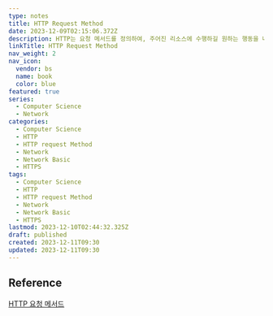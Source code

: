 ```yaml
---
type: notes
title: HTTP Request Method
date: 2023-12-09T02:15:06.372Z
description: HTTP는 요청 메서드를 정의하여, 주어진 리소스에 수행하길 원하는 행동을 나타낸다.
linkTitle: HTTP Request Method
nav_weight: 2
nav_icon:
  vendor: bs
  name: book
  color: blue
featured: true
series:
  - Computer Science
  - Network
categories:
  - Computer Science
  - HTTP
  - HTTP request Method
  - Network
  - Network Basic
  - HTTPS
tags:
  - Computer Science
  - HTTP
  - HTTP request Method
  - Network
  - Network Basic
  - HTTPS
lastmod: 2023-12-10T02:44:32.325Z
draft: published
created: 2023-12-11T09:30
updated: 2023-12-11T09:30
---
```


## Reference

[HTTP 요청 메서드](https://developer.mozilla.org/ko/docs/Web/HTTP/Methods)
